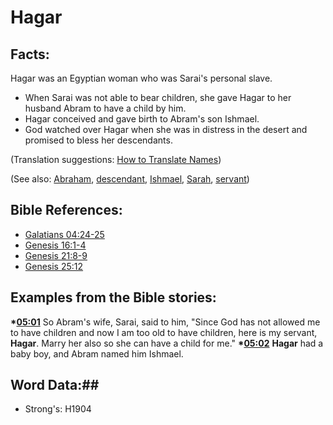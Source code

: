 # Hagar #

## Facts: ##

Hagar was an Egyptian woman who was Sarai's personal slave.

* When Sarai was not able to bear children, she gave Hagar to her husband Abram to have a child by him.
* Hagar conceived and gave birth to Abram's son Ishmael.
* God watched over Hagar when she was in distress in the desert and promised to bless her descendants.

(Translation suggestions: [How to Translate Names](rc://en/ta/man/translate/translate-names))

(See also: [Abraham](../other/abraham.md), [descendant](../other/descendant.md), [Ishmael](../other/ishmael.md), [Sarah](../other/sarah.md), [servant](../other/servant.md))

## Bible References: ##

* [Galatians 04:24-25](rc://en/tn/help/gal/04/24)
* [Genesis 16:1-4](rc://en/tn/help/gen/16/01)
* [Genesis 21:8-9](rc://en/tn/help/gen/21/08)
* [Genesis 25:12](rc://en/tn/help/gen/25/12)

## Examples from the Bible stories: ##

  __*[05:01](rc://en/tn/help/obs/05/01)__ So Abram's wife, Sarai, said to him, "Since God has not allowed me to have children and now I am too old to have children, here is my servant, __Hagar__. Marry her also so she can have a child for me."
  __*[05:02](rc://en/tn/help/obs/05/02)__ __Hagar__ had a baby boy, and Abram named him Ishmael.

## Word Data:##

* Strong's: H1904

